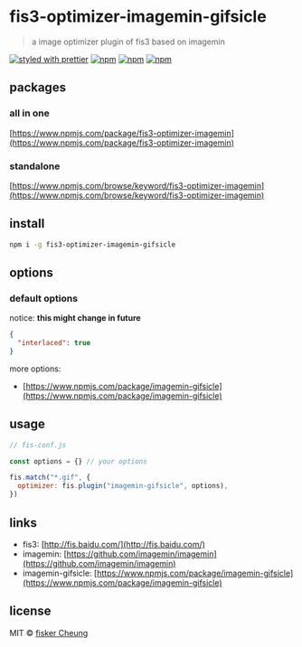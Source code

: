 # fis3-optimizer-imagemin-gifsicle

> a image optimizer plugin of fis3 based on imagemin

[![styled with prettier](https://img.shields.io/badge/styled_with-prettier-ff69b4.svg?style=flat-square)](https://github.com/prettier/prettier)
[![npm](https://img.shields.io/npm/v/fis3-optimizer-imagemin-gifsicle.svg?style=flat-square)](https://www.npmjs.com/package/fis3-optimizer-imagemin-gifsicle)
[![npm](https://img.shields.io/npm/dt/fis3-optimizer-imagemin-gifsicle.svg?style=flat-square)](https://www.npmjs.com/package/fis3-optimizer-imagemin-gifsicle)
[![npm](https://img.shields.io/npm/dm/fis3-optimizer-imagemin-gifsicle.svg?style=flat-square)](https://www.npmjs.com/package/fis3-optimizer-imagemin-gifsicle)

## packages

### all in one

[https://www.npmjs.com/package/fis3-optimizer-imagemin](https://www.npmjs.com/package/fis3-optimizer-imagemin)

### standalone

[https://www.npmjs.com/browse/keyword/fis3-optimizer-imagemin](https://www.npmjs.com/browse/keyword/fis3-optimizer-imagemin)

## install

```sh
npm i -g fis3-optimizer-imagemin-gifsicle
```

## options

### default options

notice: **this might change in future**

```json
{
  "interlaced": true
}
```

more options:

- [https://www.npmjs.com/package/imagemin-gifsicle](https://www.npmjs.com/package/imagemin-gifsicle)

## usage

```js
// fis-conf.js

const options = {} // your options

fis.match("*.gif", {
  optimizer: fis.plugin("imagemin-gifsicle", options),
})
```

## links

- fis3: [http://fis.baidu.com/](http://fis.baidu.com/)
- imagemin: [https://github.com/imagemin/imagemin](https://github.com/imagemin/imagemin)
- imagemin-gifsicle: [https://www.npmjs.com/package/imagemin-gifsicle](https://www.npmjs.com/package/imagemin-gifsicle)

## license

MIT © [fisker Cheung](https://www.fiskercheung.com/)
